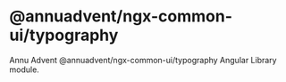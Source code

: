 
# @annuadvent/ngx-common-ui/typography

Annu Advent @annuadvent/ngx-common-ui/typography Angular Library module.
